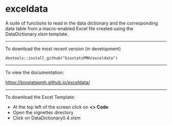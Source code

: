 # exceldata
A suite of functions to read in the data dictionary and the
corresponding data table from a macro-enabled Excel file created using
the DataDictionary.xlsm template.

---
To download the most recent version (in development)

`devtools::install_github("biostatsPMH/exceldata")`

---
To view the documentation: 

https://biostatspmh.github.io/exceldata/

--- 
To download the Excel Template:

- At the top left of the screen click on **<> Code**
- Open the vignettes directory
- Click on DataDictionary0.4.xlsm 
